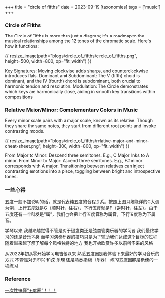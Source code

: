 +++
title = "circle of fifths"
date = 2023-09-19
[taxonomies]
tags = ['music']
+++


### Circle of Fifths
The Circle of Fifths is more than just a diagram; it's a roadmap to the musical relationships among the 12 tones of the chromatic scale. Here's how it functions:

{{ resize_image(path="blogs/circle_of_fifths/circle_of_fifths.png", height=500, width=800, op="fit_width") }}

Key Signatures: Moving clockwise adds sharps, and counterclockwise introduces flats.
Dominant and Subdominant: The V (fifth) chord is dominant, and the IV (fourth) chord is subdominant, both crucial to harmonic tension and resolution.
Modulation: The Circle demonstrates which keys are harmonically close, aiding in smooth key transitions within compositions.

### Relative Major/Minor: Complementary Colors in Music
Every minor scale pairs with a major scale, known as its relative. Though they share the same notes, they start from different root points and invoke contrasting moods.

{{ resize_image(path="blogs/circle_of_fifths/relative-major-and-minor-cheat-sheet.png", height=300, width=800, op="fit_width") }}

From Major to Minor: Descend three semitones. E.g., C Major links to A minor.
From Minor to Major: Ascend three semitones. E.g., F# minor corresponds with A major.
Transitioning between relatives can inject contrasting emotions into a piece, toggling between bright and introspective tones.


### 一些心得
五度一般不加说明的话，就是代表纯五度的音程关系。按照上图耳熟能详的C大调为例，上行五度就是G（顺时针，往右），下行五度就是F（逆时针，往左）。由于五度还有一个叫发是“属”，我们也会把上行五度音称为属音，下行五度称为下属音。

学琴以来 我越来越觉得不管是对于键盘类还是弦类管类乐器的学习者 我们最终学习的还是音乐本身 而学习演奏乐器的技巧只是为了辅助我们达成这个目标的过程 随着越来越了解了解每个风格独特的地方 我也开始欣赏许多以前听不来的风格

从2022年初从零开始学习电吉他以来 熟悉五度圈是我体验下来最好的学习音乐的方式 不管是对于即兴 和弦 乐理 还是熟悉指板（乐器） 练习五度圈都是极佳的一项练习  


### Reference
[一次性搞懂“五度圈”！！！](https://zhuanlan.zhihu.com/p/29877318)


